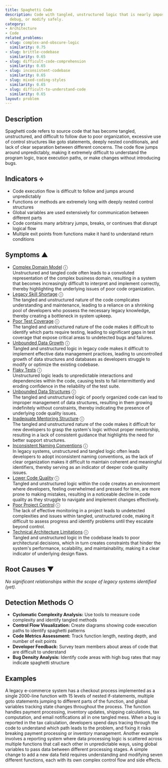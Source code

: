 ```yaml
---
title: Spaghetti Code
description: Code with tangled, unstructured logic that is nearly impossible to understand,
  debug, or modify safely.
category:
- Architecture
- Code
related_problems:
- slug: complex-and-obscure-logic
  similarity: 0.75
- slug: brittle-codebase
  similarity: 0.65
- slug: difficult-code-comprehension
  similarity: 0.65
- slug: inconsistent-codebase
  similarity: 0.65
- slug: mixed-coding-styles
  similarity: 0.65
- slug: difficult-to-understand-code
  similarity: 0.65
layout: problem
---
```


## Description

Spaghetti code refers to source code that has become tangled, unstructured, and difficult to follow due to poor organization, excessive use of control structures like goto statements, deeply nested conditionals, and lack of clear separation between different concerns. The code flow jumps around unpredictably, making it extremely difficult to understand the program logic, trace execution paths, or make changes without introducing bugs.


## Indicators ⟡

- Code execution flow is difficult to follow and jumps around unpredictably
- Functions or methods are extremely long with deeply nested control structures
- Global variables are used extensively for communication between different parts
- Code contains many arbitrary jumps, breaks, or continues that disrupt logical flow
- Multiple exit points from functions make it hard to understand return conditions


## Symptoms ▲

- [Complex Domain Model](complex-domain-model.md) <span class="info-tooltip" title="Confidence: 0.495, Strength: 0.738">ⓘ</span>
<br/>  Unstructured and tangled code often leads to a convoluted representation of the complex business domain, resulting in a system that becomes increasingly difficult to interpret and implement correctly, thereby highlighting the underlying issues of poor code organization.
- [Legacy Skill Shortage](legacy-skill-shortage.md) <span class="info-tooltip" title="Confidence: 0.495, Strength: 0.739">ⓘ</span>
<br/>  The tangled and unstructured nature of the code complicates understanding and maintenance, leading to a reliance on a shrinking pool of developers who possess the necessary legacy knowledge, thereby creating a bottleneck in system upkeep.
- [Poor Test Coverage](poor-test-coverage.md) <span class="info-tooltip" title="Confidence: 0.482, Strength: 0.708">ⓘ</span>
<br/>  The tangled and unstructured nature of the code makes it difficult to identify which parts require testing, leading to significant gaps in test coverage that expose critical areas to undetected bugs and failures.
- [Unbounded Data Growth](unbounded-data-growth.md) <span class="info-tooltip" title="Confidence: 0.428, Strength: 0.723">ⓘ</span>
<br/>  Tangled and unstructured logic in legacy code makes it difficult to implement effective data management practices, leading to uncontrolled growth of data structures and databases as developers struggle to modify or optimize the existing codebase.
- [Flaky Tests](flaky-tests.md) <span class="info-tooltip" title="Confidence: 0.399, Strength: 0.710">ⓘ</span>
<br/>  Unstructured logic leads to unpredictable interactions and dependencies within the code, causing tests to fail intermittently and eroding confidence in the reliability of the test suite.
- [Unbounded Data Structures](unbounded-data-structures.md) <span class="info-tooltip" title="Confidence: 0.374, Strength: 0.638">ⓘ</span>
<br/>  The tangled and unstructured logic of poorly organized code can lead to improper management of data structures, resulting in them growing indefinitely without constraints, thereby indicating the presence of underlying code quality issues.
- [Inadequate Mentoring Structure](inadequate-mentoring-structure.md) <span class="info-tooltip" title="Confidence: 0.355, Strength: 0.771">ⓘ</span>
<br/>  The tangled and unstructured nature of the code makes it difficult for new developers to grasp the system's logic without proper mentorship, resulting in a lack of consistent guidance that highlights the need for better support structures.
- [Inconsistent Naming Conventions](inconsistent-naming-conventions.md) <span class="info-tooltip" title="Confidence: 0.352, Strength: 0.697">ⓘ</span>
<br/>  In legacy systems, unstructured and tangled logic often leads developers to adopt inconsistent naming conventions, as the lack of clear organization makes it difficult to maintain coherent and meaningful identifiers, thereby serving as an indicator of deeper code quality issues.
- [Lower Code Quality](lower-code-quality.md) <span class="info-tooltip" title="Confidence: 0.326, Strength: 0.640">ⓘ</span>
<br/>  Tangled and unstructured logic within the code creates an environment where developers, feeling overwhelmed and pressed for time, are more prone to making mistakes, resulting in a noticeable decline in code quality as they struggle to navigate and implement changes effectively.
- [Poor Project Control](poor-project-control.md) <span class="info-tooltip" title="Confidence: 0.304, Strength: 0.774">ⓘ</span>
<br/>  The lack of effective monitoring in a project leads to undetected complexities and issues within tangled, unstructured code, making it difficult to assess progress and identify problems until they escalate beyond control.
- [Technical Architecture Limitations](technical-architecture-limitations.md) <span class="info-tooltip" title="Confidence: 0.304, Strength: 0.769">ⓘ</span>
<br/>  Tangled and unstructured logic in the codebase leads to poor architectural decisions, which in turn creates constraints that hinder the system's performance, scalability, and maintainability, making it a clear indicator of underlying design flaws.

## Root Causes ▼

*No significant relationships within the scope of legacy systems identified (yet).*

## Detection Methods ○

- **Cyclomatic Complexity Analysis:** Use tools to measure code complexity and identify tangled methods
- **Control Flow Visualization:** Create diagrams showing code execution paths to identify spaghetti patterns
- **Code Metrics Assessment:** Track function length, nesting depth, and number of exit points
- **Developer Feedback:** Survey team members about areas of code that are difficult to understand
- **Bug Density Analysis:** Identify code areas with high bug rates that may indicate spaghetti structure


## Examples

A legacy e-commerce system has a checkout process implemented as a single 2000-line function with 15 levels of nested if-statements, multiple goto statements jumping to different parts of the function, and global variables tracking state changes throughout the process. The function handles payment processing, inventory updates, shipping calculations, tax computation, and email notifications all in one tangled mess. When a bug is reported in the tax calculation, developers spend days tracing through the code to understand which path leads to the problem, and fixing it risks breaking payment processing or inventory management. Another example involves a reporting system where data processing logic is scattered across multiple functions that call each other in unpredictable ways, using global variables to pass data between different processing stages. A simple change to add a new data field requires understanding and modifying seven different functions, each with its own complex control flow and side effects.
